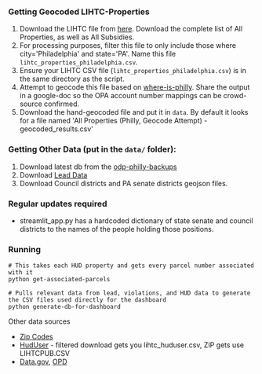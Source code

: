 
### Getting Geocoded LIHTC-Properties

1. Download the LIHTC file from [here](https://nhpd.preservationdatabase.org/Data). Download the complete list of All Properties, as well as All Subsidies.
2. For processing purposes, filter this file to only include those where city='Philadelphia' and state='PA'. Name this file `lihtc_properties_philadelphia.csv`.
3. Ensure your LIHTC CSV file (`lihtc_properties_philadelphia.csv`) is in the same directory as the script.
4. Attempt to geocode this file based on [where-is-philly](https://github.com/ssuffian/who-is-where-philly). Share the output in a google-doc so the OPA account number mappings can be crowd-source confirmed.
5. Download the hand-geocoded file and put it in `data`. By default it looks for a file named 'All Properties (Philly, Geocode Attempt) - geocoded_results.csv'

### Getting Other Data (put in the `data/` folder):

1. Download latest db from the [odp-philly-backups](https://github.com/whoownsphilly/odp-data-backup/releases)
2. Download [Lead Data](https://opendataphilly.org/datasets/lead-paint-certs/)
3. Download Council districts and PA senate districts geojson files. 

### Regular updates required
- streamlit_app.py has a hardcoded dictionary of state senate and council districts to the names of the people holding those positions.

### Running
```
# This takes each HUD property and gets every parcel number associated with it
python get-associated-parcels

# Pulls relevant data from lead, violations, and HUD data to generate the CSV files used directly for the dashboard
python generate-db-for-dashboard
```

Other data sources
- [Zip Codes](https://opendataphilly.org/datasets/zip-codes/)
- [HudUser](https://www.huduser.gov/lihtc/) - filtered download gets you lihtc_huduser.csv, ZIP gets use LIHTCPUB.CSV
- [Data.gov](https://catalog.data.gov/dataset/low-income-housing-tax-credit-lihtc-properties), [OPD](https://hudgis-hud.opendata.arcgis.com/datasets/810ccb34dd464ec4ad4697d35fff21a5_11/about)
